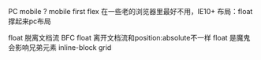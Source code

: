 PC mobile ?
mobile first
flex 在一些老的浏览器里最好不用，IE10+
布局：float 撑起来pc布局

float 脱离文档流
BFC
float 离开文档流和position:absolute不一样
float 是魔鬼 会影响兄弟元素
inline-block grid